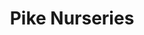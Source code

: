 ---
title: "Pike Nurseries"
url: /marietta/pike-nurseries-johnson-ferry-road-northeast/
shop: Garten-Center
---